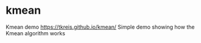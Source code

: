 # kmean
Kmean demo
https://tkreis.github.io/kmean/
Simple demo showing how the Kmean algorithm works
